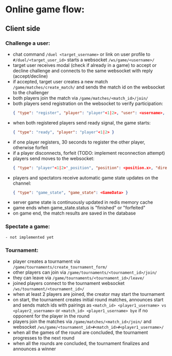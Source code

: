 
# Online game flow:

## Client side
### Challenge a user:
- chat command `/duel <target_username>`
	or link on user profile to `#/duel/<target_user_id>`
	starts a websocket `/ws/game/<username>/`
- target user receives modal (check if already in a game) to accept or decline challenge
	and connects to the same websocket with reply (accept/decline)
- if accepted, target user creates a new match `/game/matches/create_match/`
	and sends the match id on the websocket to the challenger
- both players join the match via `/game/matches/<match_id>/join/`
- both players send registration on the websocket to verify participation:
	```json
	{ "type": "register", "player": "player"<1|2>, "user": <username>, "match_id": <match_id> }
	```
- when both registered players send ready signal, the game starts:
	```json
	{ "type": "ready", "player": "player"<1|2> }
	```
- if one player registers, 30 seconds to register the other player, otherwise forfeit
- if a player disconnects, forfeit (TODO: implement reconnection attempt)
- players send moves to the websocket:
	```json
	{ "type": "player"<1|2>"_position", "position": <position.x>, "direction": <direction> }
	```
- players and spectators receive automatic game state updates on the channel:
	```json
	{ "type": "game_state", "game_state": <GameData> }
	```
- server game state is continuously updated in redis memory cache
- game ends when game_state.status is "finished" or "forfeited"
- on game end, the match results are saved in the database

### Spectate a game:
	- not implemented yet

### Tournament:
- player creates a tournament via `/game/tournaments/create_tournament_form/`
- other players can join via `/game/tournaments/<tournament_id>/join/`
- they can leave via `/game/tournaments/<tournament_id>/leave/`
- joined players connect to the tournament websocket `/ws/tournament/<tournament_id>/`
- when at least 2 players are joined, the creator may start the tournament
- on start, the tournament creates initial round matches, announces start and sends match ids with pairings as `<match_id> <player1_username> vs <player2_username>` or `<match_id> <player1_username> bye` if no opponent for the player in the round
- players join the matches via `/game/matches/<match_id>/join/`
  and websocket `/ws/game/<tournament_id>#<match_id>#<player1_username>/`
- when all the games of the round are concluded, the tournament progresses to the next round
- when all the rounds are concluded, the tournament finalizes and announces a winner
